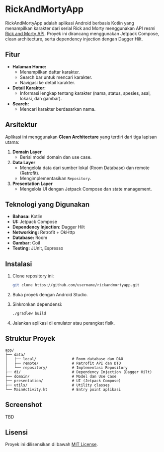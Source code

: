 # RickAndMortyApp

RickAndMortyApp adalah aplikasi Android berbasis Kotlin yang menampilkan karakter dari serial Rick and Morty menggunakan API resmi [Rick and Morty API](https://rickandmortyapi.com/). Proyek ini dirancang menggunakan Jetpack Compose, clean architecture, serta dependency injection dengan Dagger Hilt.

## Fitur

- **Halaman Home:**
  - Menampilkan daftar karakter.
  - Search bar untuk mencari karakter.
  - Navigasi ke detail karakter.
- **Detail Karakter:**
  - Informasi lengkap tentang karakter (nama, status, spesies, asal, lokasi, dan gambar).
- **Search:**
  - Mencari karakter berdasarkan nama.

## Arsitektur

Aplikasi ini menggunakan **Clean Architecture** yang terdiri dari tiga lapisan utama:

1. **Domain Layer**
   - Berisi model domain dan use case.
2. **Data Layer**
   - Mengelola data dari sumber lokal (Room Database) dan remote (Retrofit).
   - Mengimplementasikan `Repository`.
3. **Presentation Layer**
   - Mengelola UI dengan Jetpack Compose dan state management.

## Teknologi yang Digunakan

- **Bahasa:** Kotlin
- **UI:** Jetpack Compose
- **Dependency Injection:** Dagger Hilt
- **Networking:** Retrofit + OkHttp
- **Database:** Room
- **Gambar:** Coil
- **Testing:** JUnit, Espresso

## Instalasi

1. Clone repository ini:
   ```bash
   git clone https://github.com/username/rickandmortyapp.git
   ```

2. Buka proyek dengan Android Studio.

3. Sinkronkan dependensi:
   ```bash
   ./gradlew build
   ```

4. Jalankan aplikasi di emulator atau perangkat fisik.

## Struktur Proyek

```plaintext
app/
├── data/
│   ├── local/                # Room database dan DAO
│   ├── remote/               # Retrofit API dan DTO
│   └── repository/           # Implementasi Repository
├── di/                       # Dependency Injection (Dagger Hilt)
├── domain/                   # Model dan Use Case
├── presentation/             # UI (Jetpack Compose)
├── utils/                    # Utility classes
└── MainActivity.kt           # Entry point aplikasi
```

## Screenshot

TBD

## Lisensi

Proyek ini dilisensikan di bawah [MIT License](LICENSE).
